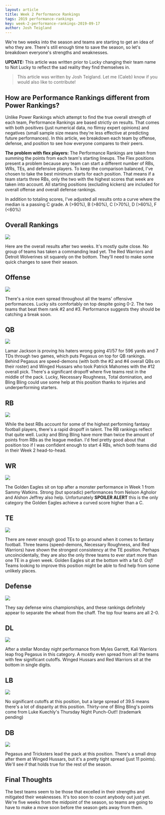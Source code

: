 ```yaml
---
layout: article
title: Week 2 Performance Rankings
tags: 2019 performance-rankings
key: week-2-performance-rankings-2019-09-17
author: Josh Teigland
---
```


We're two weeks into the season and teams are starting to get an idea of who they are. There's still enough time to save the season, so let's breakdown everyone's strengths and weaknesses.

**UPDATE:** This article was written prior to Lucky changing their team name to Not Lucky to reflect the sad reality they find themselves in.

<!--more-->

>This article was written by Josh Teigland. Let me (Caleb) know if you would also like to contribute!

## How are Performance Rankings different from Power Rankings?

Unlike Power Rankings which attempt to find the true overall strength of each team, Performance Rankings are based strictly on results. That comes with both positives (just numerical data, no flimsy expert opinions) and negatives (small sample size means they're less effective at predicting future performances). In this article, we breakdown each team by offense, defense, and position to see how everyone compares to their peers.

**The problem with flex players:** The Performance Rankings are taken from summing the points from each team's starting lineups. The Flex positions present a problem because any team can start a different number of RBs, WRs, TEs, and defensive players. To keep the comparison balanced, I've chosen to take the best minimum starts for each position. That means if a team starts three RBs, only the two with the highest scores that week are taken into account. All starting positions (excluding kickers) are included for overall offense and overall defense rankings.

In addition to totaling scores, I've adjusted all results onto a curve where the median is a passing C grade. A (>90%), B (>80%), C (>70%), D (>60%), F (<60%)

## Overall Rankings

![](/post-assets/2019-09-17/2019-week-2-overall.png)

Here are the overall results after two weeks. It's mostly quite close. No group of teams has taken a commanding lead yet. The Red Warriors and Detroit Wolverines sit squarely on the bottom. They'll need to make some quick changes to save their season.

## Offense

![](/post-assets/2019-09-17/2019-week-2-offense.png)

There's a nice even spread throughout all the teams' offensive performances. Lucky sits comfortably on top despite going 0-2. The two teams that beat them rank #2 and #3. Performance suggests they should be catching a break soon.

## QB

![](/post-assets/2019-09-17/2019-week-2-qb.png)

Lamar Jackson is proving his haters wrong going 41/57 for 596 yards and 7 TDs through two games, which puts Pegasus on top for QB rankings. Behind Pegasus are speed-demons (with both the #2 and #4 overall QBs on their roster) and Winged Hussars who took Patrick Mahomes with the #12 overall pick. There's a significant dropoff where five teams rest in the middle of the pack. Lucky, Necessary Roughness, Total domination, and Bling Bling could use some help at this position thanks to injuries and underperforming starters.

## RB

![](/post-assets/2019-09-17/2019-week-2-rb.png)

While the best RBs account for some of the highest performing fantasy football players, there's a rapid dropoff in talent. The RB rankings reflect that quite well. Lucky and Bling Bling have more than twice the amount of points from RBs as the league median. I'd feel pretty good about that position too if I was confident enough to start 4 RBs, which both teams did in their Week 2 head-to-head.

## WR

![](/post-assets/2019-09-17/2019-week-2-wr.png)

The Golden Eagles sit on top after a monster performance in Week 1 from Sammy Watkins. Strong (but sporadic) performances from Nelson Agholor and Alshon Jeffrey also help. Unfortunately **SPOILER ALERT** this is the only category the Golden Eagles achieve a curved score higher than a C.

## TE

![](/post-assets/2019-09-17/2019-week-2-te.png)

There are never enough good TEs to go around when it comes to fantasy football. Three teams (speed-demons, Necessary Roughness, and Red Warriors) have shown the strongest consistency at the TE position. Perhaps uncoincidentally, they are also the only three teams to ever start more than one TE in a given week. Golden Eagles sit at the bottom with a fat 0. *Oof!* Teams looking to improve this position might be able to find help from some unlikely places.

## Defense

![](/post-assets/2019-09-17/2019-week-2-defense.png)

They say defense wins championships, and these rankings definitely appear to separate the wheat from the chaff. The top four teams are all 2-0.

## DL

![](/post-assets/2019-09-17/2019-week-2-dl.png)

After a stellar Monday night performance from Myles Garrett, Kali Warriors leap frog Pegasus in this category. A mostly even spread from all the teams with few significant cutoffs. Winged Hussars and Red Warriors sit at the bottom in single digits.

## LB

![](/post-assets/2019-09-17/2019-week-2-lb.png)

No significant cutoffs at this position, but a large spread of 39.5 means there's a lot of disparity at this position. Thirty-one of Bling Bling's points come from Luke Kuechly's Thursday Night Punch-Out!! (trademark pending)

## DB

![](/post-assets/2019-09-17/2019-week-2-db.png)

Pegasus and Tricksters lead the pack at this position. There's a small drop after them at Winged Hussars, but it's a pretty tight spread (just 11 points). We'll see if that holds true for the rest of the season.

## Final Thoughts

The best teams seem to be those that excelled in their strengths and mitigated their weaknesses. It's too soon to count anybody out just yet. We're five weeks from the midpoint of the season, so teams are going to have to make a move soon before the season gets away from them.